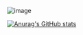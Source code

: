 ![image](https://user-images.githubusercontent.com/92127094/234318981-1d75fca3-5371-4736-8153-f5338434ce70.png)

[![Anurag's GitHub stats](https://github-readme-stats.vercel.app/api?username=clayrock78&show_icons=true&theme=radical)](https://github.com/anuraghazra/github-readme-stats)

